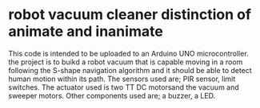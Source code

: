 # robot vacuum cleaner distinction of animate and inanimate
 This code is intended to be uploaded to an Arduino UNO microcontroller. the project is to buikd a robot vacuum that is capable moving in a room following the S-shape navigation algorithm and it should be able to detect human motion within its path. The sensors used are; PIR sensor, limit switches. The  actuator used is two TT DC motorsand the vacuum and sweeper motors. Other components used are; a buzzer, a LED.
